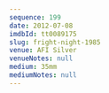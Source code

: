 ```yaml
---
sequence: 199
date: 2012-07-08
imdbId: tt0089175
slug: fright-night-1985
venue: AFI Silver
venueNotes: null
medium: 35mm
mediumNotes: null
---
```

